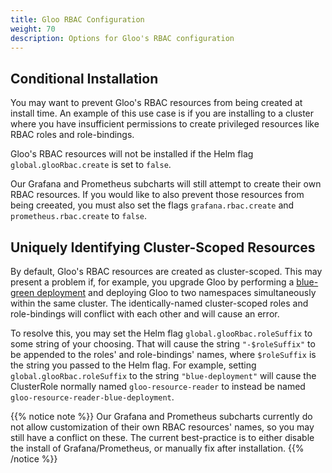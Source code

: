 ```yaml
---
title: Gloo RBAC Configuration
weight: 70
description: Options for Gloo's RBAC configuration
---
```


## Conditional Installation

You may want to prevent Gloo's RBAC resources from being created at install time. An example of this use
case is if you are installing to a cluster where you have insufficient permissions to create privileged
resources like RBAC roles and role-bindings.

Gloo's RBAC resources will not be installed if the Helm flag `global.glooRbac.create` is set to `false`.

Our Grafana and Prometheus subcharts will still attempt to create their own RBAC resources. If you would
like to also prevent those resources from being creeated, you must also set the flags `grafana.rbac.create`
and `prometheus.rbac.create` to `false`.

## Uniquely Identifying Cluster-Scoped Resources

By default, Gloo's RBAC resources are created as cluster-scoped. This may present a problem if, for example,
you upgrade Gloo by performing a 
[blue-green deployment](https://blog.christianposta.com/deploy/blue-green-deployments-a-b-testing-and-canary-releases/)
and deploying Gloo to two namespaces simultaneously within the same cluster. The identically-named 
cluster-scoped roles and role-bindings will conflict with each other and will cause an error.

To resolve this, you may set the Helm flag `global.glooRbac.roleSuffix` to some string of your choosing.
That will cause the string `"-$roleSuffix"` to be appended to the roles' and role-bindings' names, where
`$roleSuffix` is the string you passed to the Helm flag. For example, setting `global.glooRbac.roleSuffix`
to the string `"blue-deployment"` will cause the ClusterRole normally named `gloo-resource-reader` to
instead be named `gloo-resource-reader-blue-deployment`.

{{% notice note %}}
Our Grafana and Prometheus subcharts currently do not allow customization of their own RBAC resources' names, so
you may still have a conflict on these. The current best-practice is to either disable the install of
Grafana/Prometheus, or manually fix after installation.
{{% /notice %}}
